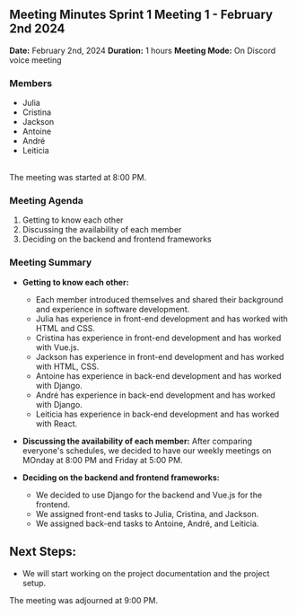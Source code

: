 ## Meeting Minutes Sprint 1 Meeting 1 - February 2nd 2024

**Date:** February 2nd, 2024
**Duration:** 1 hours
**Meeting Mode:** On Discord voice meeting 

### Members
- Julia
- Cristina
- Jackson
- Antoine
- André
- Leiticia

<br>The meeting was started at 8:00 PM.

### Meeting Agenda

1. Getting to know each other
2. Discussing the availability of each member
3. Deciding on the backend and frontend frameworks

### Meeting Summary

- **Getting to know each other:** 
  - Each member introduced themselves and shared their background and experience in software development.
  - Julia has experience in front-end development and has worked with HTML and CSS.
  - Cristina has experience in front-end development and has worked with Vue.js.
  - Jackson has experience in front-end development and has worked with HTML, CSS.
  - Antoine has experience in back-end development and has worked with Django.
  - André has experience in back-end development and has worked with Django.
  - Leiticia has experience in back-end development and has worked with React.

- **Discussing the availability of each member:**
After comparing everyone's schedules, we decided to have our weekly meetings on MOnday at 8:00 PM and Friday at 5:00 PM.

- **Deciding on the backend and frontend frameworks:**
  - We decided to use Django for the backend and Vue.js for the frontend.
  - We assigned front-end tasks to Julia, Cristina, and Jackson.
  - We assigned back-end tasks to Antoine, André, and Leiticia.
## Next Steps:
- We will start working on the project documentation and the project setup.

The meeting was adjourned at 9:00 PM.

